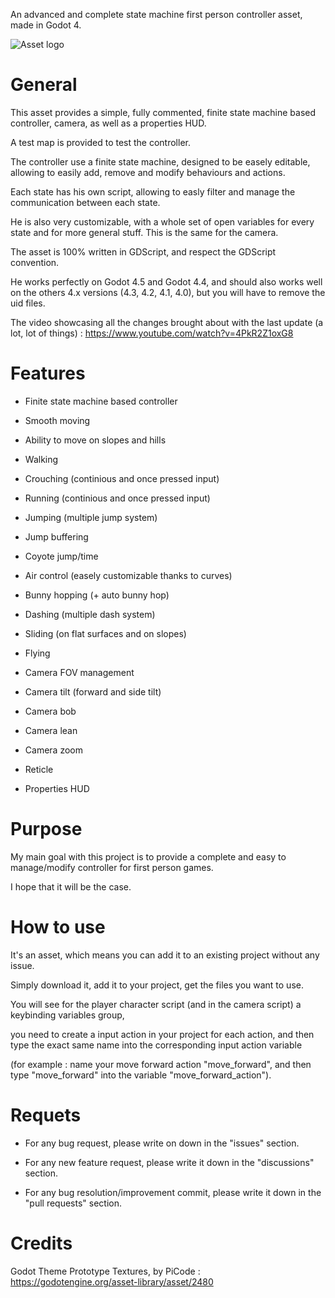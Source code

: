 An advanced and complete state machine first person controller asset, made in Godot 4.


![Asset logo](https://raw.githubusercontent.com/Jeh3no/Godot-Advanced-FPS-Controller-Template/refs/heads/main/addons/Arts/logo.png)


# **General**


This asset provides a simple, fully commented, finite state machine based controller, camera, as well as a properties HUD.

A test map is provided to test the controller.

The controller use a finite state machine, designed to be easely editable, allowing to easily add, remove and modify behaviours and actions.

Each state has his own script, allowing to easly filter and manage the communication between each state.

He is also very customizable, with a whole set of open variables for every state and for more general stuff. This is the same for the camera.

The asset is 100% written in GDScript, and respect the GDScript convention.

He works perfectly on Godot 4.5 and Godot 4.4, and should also works well on the others 4.x versions (4.3, 4.2, 4.1, 4.0), but you will have to remove the uid files.

The video showcasing all the changes brought about with the last update (a lot, lot of things) : https://www.youtube.com/watch?v=4PkR2Z1oxG8


# **Features**


 - Finite state machine based controller
 - Smooth moving
 - Ability to move on slopes and hills
 - Walking
 - Crouching (continious and once pressed input)
 - Running (continious and once pressed input)
 - Jumping (multiple jump system)
 - Jump buffering
 - Coyote jump/time
 - Air control (easely customizable thanks to curves)
 - Bunny hopping (+ auto bunny hop)
 - Dashing (multiple dash system)
 - Sliding (on flat surfaces and on slopes)
 - Flying

 - Camera FOV management
 - Camera tilt (forward and side tilt)
 - Camera bob
 - Camera lean
 - Camera zoom
   
 - Reticle
 - Properties HUD

   
# **Purpose**


My main goal with this project is to provide a complete and easy to manage/modify controller for first person games.

I hope that it will be the case.


# **How to use**


It's an asset, which means you can add it to an existing project without any issue.

Simply download it, add it to your project, get the files you want to use.

You will see for the player character script (and in the camera script) a keybinding variables group,

you need to create a input action in your project for each action, and then type the exact same name into the corresponding input action variable

(for example : name your move forward action "move_forward", and then type "move_forward" into the variable "move_forward_action").


# **Requets**


- For any bug request, please write on down in the "issues" section.

- For any new feature request, please write it down in the "discussions" section.

- For any bug resolution/improvement commit, please write it down in the "pull requests" section.


# **Credits**

Godot Theme Prototype Textures, by PiCode : https://godotengine.org/asset-library/asset/2480
 
 
